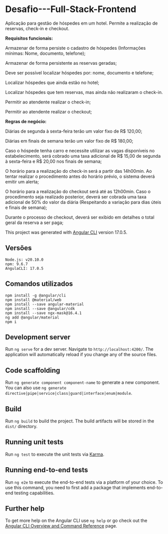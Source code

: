 # Desafio---Full-Stack-Frontend
 Aplicação para gestão de hóspedes em um hotel. Permite a realização de reservas, check-in e checkout.

**Requisitos funcionais:**  

Armazenar de forma persiste o cadastro de hóspedes (Informações mínimas:  Nome, documento, telefone); 

Armazenar de forma persistente as reservas geradas; 

Deve ser possível localizar hóspedes por: nome, documento e telefone; 

Localizar hóspedes que ainda estão no hotel; 

Localizar hóspedes que tem reservas, mas ainda não realizaram o check-in.

Permitir ao atendente realizar o check-in; 

Permitir ao atendente realizar o checkout; 


**Regras de negócio:** 

Diárias de segunda à sexta-feira terão um valor fixo de R$ 120,00; 

Diárias em finais de semana terão um valor fixo de R$ 180,00; 

Caso o hóspede tenha carro e necessite utilizar as vagas disponíveis no estabelecimento, será cobrado uma taxa adicional de R$ 15,00 de segunda à  sexta-feira e R$ 20,00 nos finais de semana; 

O horário para a realização do check-in será a partir das 14h00min. Ao tentar realizar o procedimento antes do horário prévio, o sistema deverá emitir um  alerta;

O horário para a realização do checkout será até as 12h00min. Caso o procedimento seja realizado posterior, deverá ser cobrada uma taxa adicional de  50% do valor da diária (Respeitando a variação para dias úteis e finais de  semana);

Durante o processo de checkout, deverá ser exibido em detalhes o total geral da  reserva a ser paga; 


This project was generated with [Angular CLI](https://github.com/angular/angular-cli) version 17.0.5.

## Versões 

```
Node.js: v20.10.0
npm: 9.6.7
AngulaCLI: 17.0.5
```

## Comandos utilizados

```
npm install -g @angular/cli
npm install @material/web
npm install --save angular-material
npm install --save @angular/cdk
npm install --save ngx-mask@16.4.1
ng add @angular/material
npm i
```

## Development server

Run `ng serve` for a dev server. Navigate to `http://localhost:4200/`. The application will automatically reload if you change any of the source files.

## Code scaffolding

Run `ng generate component component-name` to generate a new component. You can also use `ng generate directive|pipe|service|class|guard|interface|enum|module`.

## Build

Run `ng build` to build the project. The build artifacts will be stored in the `dist/` directory.

## Running unit tests

Run `ng test` to execute the unit tests via [Karma](https://karma-runner.github.io).

## Running end-to-end tests

Run `ng e2e` to execute the end-to-end tests via a platform of your choice. To use this command, you need to first add a package that implements end-to-end testing capabilities.

## Further help

To get more help on the Angular CLI use `ng help` or go check out the [Angular CLI Overview and Command Reference](https://angular.io/cli) page.
